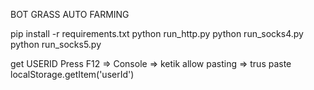 BOT GRASS AUTO FARMING


pip install -r requirements.txt
python run_http.py
python run_socks4.py
python run_socks5.py

get USERID
Press F12 => Console => ketik allow pasting => trus paste localStorage.getItem('userId')
